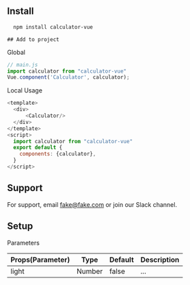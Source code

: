 ## Install
```bash
  npm install calculator-vue
```
    ## Add to project
Global
```javascript
// main.js
import calculator from "calculator-vue"
Vue.component('Calculator', calculator);
```
Local Usage
```javascript
<template>
  <div>
      <Calculator/>
  </div>
</template>
<script>
  import calculator from "calculator-vue"
  export default {
    components: {calculator},
  }
</script> 
```
## Support

For support, email fake@fake.com or join our Slack channel.

## Setup
Parameters

| Props(Parameter)| Type |              Default        | Description
| ----------------- |--------------------- |-------------- | --------------
| light | Number | false | ...


